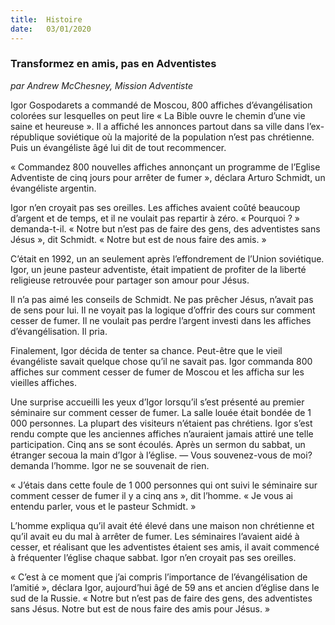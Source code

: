 ```yaml
---
title:  Histoire
date:   03/01/2020
---
```


### Transformez en amis, pas en Adventistes

*par Andrew McChesney, Mission Adventiste*

Igor Gospodarets a commandé de Moscou, 800 affiches d’évangélisation colorées sur lesquelles on peut lire « La Bible ouvre le chemin d’une vie saine et heureuse ». Il a affiché les annonces partout dans sa ville dans l’ex-république soviétique où la majorité de la population n’est pas chrétienne. Puis un évangéliste âgé lui dit de tout recommencer.

« Commandez 800 nouvelles affiches annonçant un programme de l’Eglise Adventiste de cinq jours pour arrêter de fumer », déclara Arturo Schmidt, un évangéliste argentin.

Igor n’en croyait pas ses oreilles. Les affiches avaient coûté beaucoup d’argent et de temps, et il ne voulait pas repartir à zéro. « Pourquoi ? » demanda-t-il. « Notre but n’est pas de faire des gens, des adventistes sans Jésus », dit Schmidt. « Notre but est de nous faire des amis. »

C’était en 1992, un an seulement après l’effondrement de l’Union soviétique. Igor, un jeune pasteur adventiste, était impatient de profiter de la liberté religieuse retrouvée pour partager son amour pour Jésus.

Il n’a pas aimé les conseils de Schmidt. Ne pas prêcher Jésus, n’avait pas de sens pour lui. Il ne voyait pas la logique d’offrir des cours sur comment cesser de fumer. Il ne voulait pas perdre l’argent investi dans les affiches d’évangélisation. Il pria.

Finalement, Igor décida de tenter sa chance. Peut-être que le vieil évangéliste savait quelque chose qu’il ne savait pas. Igor commanda 800 affiches sur comment cesser de fumer de Moscou et les afficha sur les vieilles affiches.

Une surprise accueilli les yeux d’Igor lorsqu’il s’est présenté au premier séminaire sur comment cesser de fumer. La salle louée était bondée de 1 000 personnes. La plupart des visiteurs n’étaient pas chrétiens. Igor s’est rendu compte que les anciennes affiches n’auraient jamais attiré une telle participation. Cinq ans se sont écoulés. Après un sermon du sabbat, un étranger secoua la main d’Igor à l’église. — Vous souvenez-vous de moi? demanda l’homme. Igor ne se souvenait de rien.

« J’étais dans cette foule de 1 000 personnes qui ont suivi le séminaire sur comment cesser de fumer il y a cinq ans », dit l’homme. « Je vous ai entendu parler, vous et le pasteur Schmidt. »

L’homme expliqua qu’il avait été élevé dans une maison non chrétienne et qu’il avait eu du mal à arrêter de fumer. Les séminaires l’avaient aidé à cesser, et réalisant que les adventistes étaient ses amis, il avait commencé à fréquenter l’église chaque sabbat. Igor n’en croyait pas ses oreilles.

« C’est à ce moment que j’ai compris l’importance de l’évangélisation de l’amitié », déclara Igor, aujourd’hui âgé de 59 ans et ancien d’église dans le sud de la Russie. « Notre but n’est pas de faire des gens, des adventistes sans Jésus. Notre but est de nous faire des amis pour Jésus. »